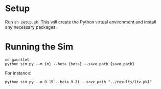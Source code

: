 # Setup
Run `sh setup.sh`. This will create the Python virtual environment and install any
necessary packages.

# Running the Sim
```
cd gauntlet
python sim.py --m {m} --beta {beta} --save_path {save_path}
```
For instance:
```
python sim.py --m 0.15 --beta 0.21 --save_path "../results/ltv.pkl"
```

